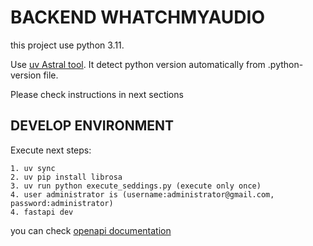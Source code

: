 # BACKEND WHATCHMYAUDIO

this project use python 3.11.

Use [uv Astral tool](https://docs.astral.sh/uv/getting-started/installation/). It detect python version automatically from .python-version file.

Please check instructions in next sections

## DEVELOP ENVIRONMENT

Execute next steps:

    1. uv sync
    2. uv pip install librosa
    3. uv run python execute_seddings.py (execute only once)
    4. user administrator is (username:administrator@gmail.com, password:administrator)
    4. fastapi dev

you can check [openapi documentation](http://localhost:8000/docs)
